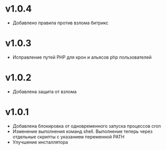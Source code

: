 # v1.0.4
* Добавлено правила против взлома битрикс

# v1.0.3
* Исправление путей PHP для крон и альясов php пользователей

# v1.0.2
* Добавлена защита от взлома

# v1.0.1
* Добавлена блокировка от одновременного запуска процессов cron
* Изменение выполнения команд shell. Выполнение теперь через отдельные скрипты с указанием переменной PATH
* Улучшение инсталлятора

